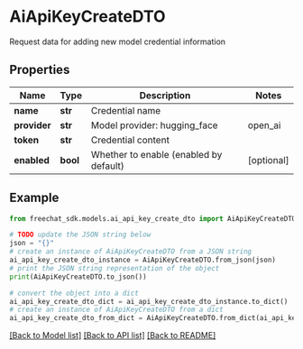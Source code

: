 # AiApiKeyCreateDTO

Request data for adding new model credential information

## Properties

Name | Type | Description | Notes
------------ | ------------- | ------------- | -------------
**name** | **str** | Credential name | 
**provider** | **str** | Model provider: hugging_face | open_ai | local_ai | in_process | dash_scope | unknown | 
**token** | **str** | Credential content | 
**enabled** | **bool** | Whether to enable (enabled by default) | [optional] 

## Example

```python
from freechat_sdk.models.ai_api_key_create_dto import AiApiKeyCreateDTO

# TODO update the JSON string below
json = "{}"
# create an instance of AiApiKeyCreateDTO from a JSON string
ai_api_key_create_dto_instance = AiApiKeyCreateDTO.from_json(json)
# print the JSON string representation of the object
print(AiApiKeyCreateDTO.to_json())

# convert the object into a dict
ai_api_key_create_dto_dict = ai_api_key_create_dto_instance.to_dict()
# create an instance of AiApiKeyCreateDTO from a dict
ai_api_key_create_dto_from_dict = AiApiKeyCreateDTO.from_dict(ai_api_key_create_dto_dict)
```
[[Back to Model list]](../README.md#documentation-for-models) [[Back to API list]](../README.md#documentation-for-api-endpoints) [[Back to README]](../README.md)


